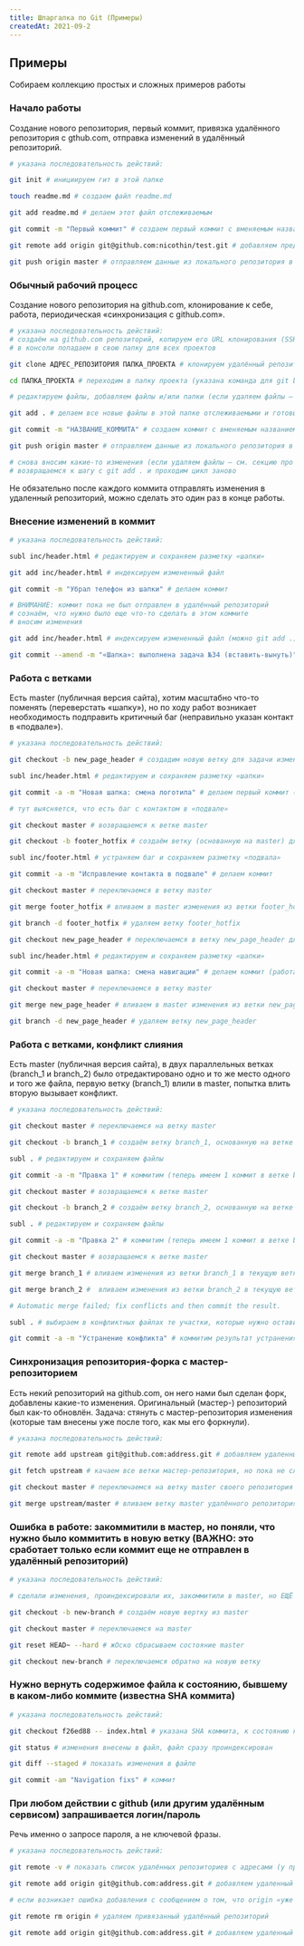 ```yaml
---
title: Шпаргалка по Git (Примеры)
createdAt: 2021-09-2
---
```


## Примеры

Собираем коллекцию простых и сложных примеров работы


### Начало работы

Создание нового репозитория, первый коммит, привязка удалённого репозитория с gthub.com, отправка изменений в удалённый репозиторий.

``` bash
# указана последовательность действий:

git init # инициируем гит в этой папке

touch readme.md # создаем файл readme.md

git add readme.md # делаем этот файл отслеживаемым

git commit -m "Первый коммит" # создаем первый коммит с вменяемым названием

git remote add origin git@github.com:nicothin/test.git # добавляем предварительно созданный пустой удаленный репозиторий

git push origin master # отправляем данные из локального репозитория в удаленный (в ветку master)
```


### Обычный рабочий процесс

Создание нового репозитория на github.com, клонирование к себе, работа, периодическая «синхронизация с github.com».

``` bash
# указана последовательность действий:
# создаём на github.com репозиторий, копируем его URL клонирования (SSH)
# в консоли попадаем в свою папку для всех проектов

git clone АДРЕС_РЕПОЗИТОРИЯ ПАПКА_ПРОЕКТА # клонируем удалённый репозиторий к себе на компьютер (если не указать ПАПУ_ПРОЕКТА, будет создана папка, совпадающая по имени с названием репозитория)

cd ПАПКА_ПРОЕКТА # переходим в папку проекта (указана команда для git bash)

# редактируем файлы, добавляем файлы и/или папки (если удаляем файлы — см. секцию про удаление файлов)

git add . # делаем все новые файлы в этой папке отслеживаемыми и готовыми к коммиту

git commit -m "НАЗВАНИЕ_КОММИТА" # создаем коммит с вменяемым названием

git push origin master # отправляем данные из локального репозитория в удаленный (в ветку master)

# снова вносим какие-то изменения (если удаляем файлы — см. секцию про удаление файлов)
# возвращаемся к шагу с git add . и проходим цикл заново
```

Не обязательно после каждого коммита отправлять изменения в удаленный репозиторий, можно сделать это один раз в конце работы.


### Внесение изменений в коммит

``` bash
# указана последовательность действий:

subl inc/header.html # редактируем и сохраняем разметку «шапки»

git add inc/header.html # индексируем измененный файл

git commit -m "Убрал телефон из шапки" # делаем коммит

# ВНИМАНИЕ: коммит пока не был отправлен в удалённый репозиторий
# сознаём, что нужно было еще что-то сделать в этом коммите
# вносим изменения

git add inc/header.html # индексируем измененный файл (можно git add .)

git commit --amend -m "«Шапка»: выполнена задача №34 (вставить-вынуть)" # заново делаем коммит
```



### Работа с ветками

Есть master (публичная версия сайта), хотим масштабно что-то поменять (переверстать «шапку»), но по ходу работ возникает необходимость подправить критичный баг (неправильно указан контакт в «подвале»).

``` bash
# указана последовательность действий:

git checkout -b new_page_header # создадим новую ветку для задачи изменения «шапки» и перейдём в неё

subl inc/header.html # редактируем и сохраняем разметку «шапки»

git commit -a -m "Новая шапка: смена логотипа" # делаем первый коммит (работа еще не завершена)

# тут выясняется, что есть баг с контактом в «подвале»

git checkout master # возвращаемся к ветке master

git checkout -b footer_hotfix # создаём ветку (основанную на master) для решения проблемы

subl inc/footer.html # устраняем баг и сохраняем разметку «подвала»

git commit -a -m "Исправление контакта в подвале" # делаем коммит

git checkout master # переключаемся в ветку master

git merge footer_hotfix # вливаем в master изменения из ветки footer_hotfix

git branch -d footer_hotfix # удаляем ветку footer_hotfix

git checkout new_page_header # переключаемся в ветку new_page_header для продолжения работ над «шапкой»

subl inc/header.html # редактируем и сохраняем разметку «шапки»

git commit -a -m "Новая шапка: смена навигации" # делаем коммит (работа над «шапкой» завершена)

git checkout master # переключаемся в ветку master

git merge new_page_header # вливаем в master изменения из ветки new_page_header

git branch -d new_page_header # удаляем ветку new_page_header
```



### Работа с ветками, конфликт слияния

Есть master (публичная версия сайта), в двух параллельных ветках (branch_1 и branch_2) было отредактировано одно и то же место одного и того же файла, первую ветку (branch_1) влили в master, попытка влить вторую вызывает конфликт.

``` bash
# указана последовательность действий:

git checkout master # переключаемся на ветку master

git checkout -b branch_1 # создаём ветку branch_1, основанную на ветке master

subl . # редактируем и сохраняем файлы

git commit -a -m "Правка 1" # коммитим (теперь имеем 1 коммит в ветке branch_1)

git checkout master # возвращаемся к ветке master

git checkout -b branch_2 # создаём ветку branch_2, основанную на ветке master

subl . # редактируем и сохраняем файлы

git commit -a -m "Правка 2" # коммитим (теперь имеем 1 коммит в ветке branch_2)

git checkout master # возвращаемся к ветке master

git merge branch_1 # вливаем изменения из ветки branch_1 в текущую ветку (master), удача (автослияние)

git merge branch_2 #  вливаем изменения из ветки branch_2 в текущую ветку (master), КОНФЛИКТ автослияния

# Automatic merge failed; fix conflicts and then commit the result.

subl . # выбираем в конфликтных файлах те участки, которые нужно оставить, сохраняем

git commit -a -m "Устранение конфликта" # коммитим результат устранения конфликта
```



### Синхронизация репозитория-форка с мастер-репозиторием

Есть некий репозиторий на github.com, он него нами был сделан форк, добавлены какие-то изменения. Оригинальный (мастер-) репозиторий был как-то обновлён. Задача: стянуть с мастер-репозитория изменения (которые там внесены уже после того, как мы его форкнули).

``` bash
# указана последовательность действий:

git remote add upstream git@github.com:address.git # добавляем удаленный репозиторий: сокр. имя — upstream, URL мастер-репозитория

git fetch upstream # качаем все ветки мастер-репозитория, но пока не сливаем со своими

git checkout master # переключаемся на ветку master своего репозитория

git merge upstream/master # вливаем ветку master удалённого репозитория upstream в свою ветку master
```



### Ошибка в работе: закоммитили в мастер, но поняли, что нужно было коммитить в новую ветку (ВАЖНО: это сработает только если коммит еще не отправлен в удалённый репозиторий)

``` bash
# указана последовательность действий:

# сделали изменения, проиндексировали их, закоммитили в master, но ЕЩЁ НЕ ОТПРАВИЛИ (не делали git push)

git checkout -b new-branch # создаём новую вертку из master

git checkout master # переключаемся на master

git reset HEAD~ --hard # жОско сбрасываем состояние master

git checkout new-branch # переключаемся обратно на новую ветку
```



### Нужно вернуть содержимое файла к состоянию, бывшему в каком-либо коммите (известна SHA коммита)

``` bash
# указана последовательность действий:

git checkout f26ed88 -- index.html # указана SHA коммита, к состоянию которого нужно вернуть файл и имя файла

git status # изменения внесены в файл, файл сразу проиндексирован

git diff --staged # показать изменения в файле

git commit -am "Navigation fixs" # коммит
```



### При любом действии с github (или другим удалённым сервисом) запрашивается логин/пароль

Речь именно о запросе пароля, а не ключевой фразы.

``` bash
# указана последовательность действий:

git remote -v # показать список удалённых репозиториев с адресами (у проблемного будет адрес по https), предположим, это origin

git remote add origin git@github.com:address.git # добавляем удаленный репозиторий, сокр. имя — origin

# если возникает ошибка добавления с сообщением о том, что origin «уже задан», то: 

git remote rm origin # удаляем привязанный удалённый репозиторий

git remote add origin git@github.com:address.git # добавляем удаленный репозиторий, сокр. имя — origin
```
